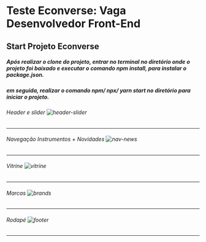 # Teste Econverse: Vaga Desenvolvedor Front-End


## Start Projeto Econverse

##### Após realizar o clone do projeto, entrar no terminal no diretório onde o projeto foi baixado e executar o comando npm install, para instalar o package.json.
##### em seguida, realizar o comando npm/ npx/ yarn start no diretório para iniciar o projeto.

###### Header e slider ![header-slider](https://i.postimg.cc/tTTzBMtf/print1.png)
<hr>

###### Navegação Instrumentos + Novidades ![nav-news](https://i.postimg.cc/Xvx8cbFd/print2.png)
<hr>

###### Vitrine ![vitrine](https://i.postimg.cc/zGCpvWGd/print3.png)
<hr>

###### Marcas ![brands](https://i.postimg.cc/FH5DhGNd/print4.png)
<hr>

###### Rodapé ![footer](https://i.postimg.cc/GpbKy2Bb/print5.png)
<hr>


